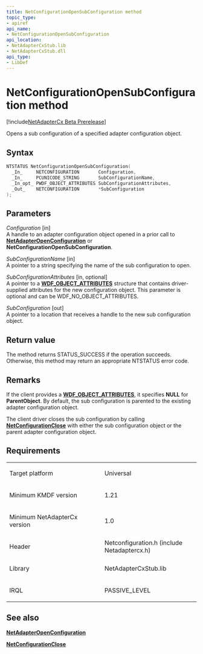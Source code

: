 ```yaml
---
title: NetConfigurationOpenSubConfiguration method
topic_type:
- apiref
api_name:
- NetConfigurationOpenSubConfiguration
api_location:
- NetAdapterCxStub.lib
- NetAdapterCxStub.dll
api_type:
- LibDef
---
```


# NetConfigurationOpenSubConfiguration method

[!include[NetAdapterCx Beta Prerelease](../netcx-beta-prerelease.md)]

Opens a sub configuration of a specified adapter configuration object.

Syntax
------

```cpp
NTSTATUS NetConfigurationOpenSubConfiguration(
  _In_     NETCONFIGURATION       Configuration,
  _In_     PCUNICODE_STRING       SubConfigurationName,
  _In_opt_ PWDF_OBJECT_ATTRIBUTES SubConfigurationAttributes,
  _Out_    NETCONFIGURATION       *SubConfiguration
);
```

Parameters
----------

*Configuration* [in]  
A handle to an adapter configuration object opened in a prior call to [**NetAdapterOpenConfiguration**](netadapteropenconfiguration.md) or **NetConfigurationOpenSubConfiguration**.

*SubConfigurationName* [in]  
A pointer to a string specifying the name of the sub configuration to open.

*SubConfigurationAttributes* [in, optional]  
A pointer to a [**WDF_OBJECT_ATTRIBUTES**](https://msdn.microsoft.com/library/windows/hardware/ff552400) structure that contains driver-supplied attributes for the new configuration object. This parameter is optional and can be WDF_NO_OBJECT_ATTRIBUTES.

*SubConfiguration* [out]  
A pointer to a location that receives a handle to the new sub configuration object.

Return value
------------

The method returns STATUS_SUCCESS if the operation succeeds. Otherwise, this method may return an appropriate NTSTATUS error code.

Remarks
-------

If the client provides a [**WDF_OBJECT_ATTRIBUTES**](https://msdn.microsoft.com/library/windows/hardware/ff552400), it specifies **NULL** for **ParentObject**. By default, the sub configuration is parented to the existing adapter configuration object.

The client driver closes the sub configuration by calling [**NetConfigurationClose**](netconfigurationclose.md) with either the sub configuration object or the parent adapter configuration object.

Requirements
------------

<table>
<colgroup>
<col width="50%" />
<col width="50%" />
</colgroup>
<tbody>
<tr class="odd">
<td align="left"><p>Target platform</p></td>
<td align="left">Universal</td>
</tr>
<tr class="even">
<td align="left"><p>Minimum KMDF version</p></td>
<td align="left"><p>1.21</p></td>
</tr>
<tr class="odd">
<td align="left"><p>Minimum NetAdapterCx version</p></td>
<td align="left"><p>1.0</p></td>
</tr>
<tr class="even">
<td align="left"><p>Header</p></td>
<td align="left">Netconfiguration.h (include Netadaptercx.h)</td>
</tr>
<tr class="odd">
<td align="left"><p>Library</p></td>
<td align="left">NetAdapterCxStub.lib</td>
</tr>
<tr class="even">
<td align="left"><p>IRQL</p></td>
<td align="left"><p>PASSIVE_LEVEL</p></td>
</tr>
</tbody>
</table>

## See also


[**NetAdapterOpenConfiguration**](netadapteropenconfiguration.md)

[**NetConfigurationClose**](netconfigurationclose.md)

 

 






